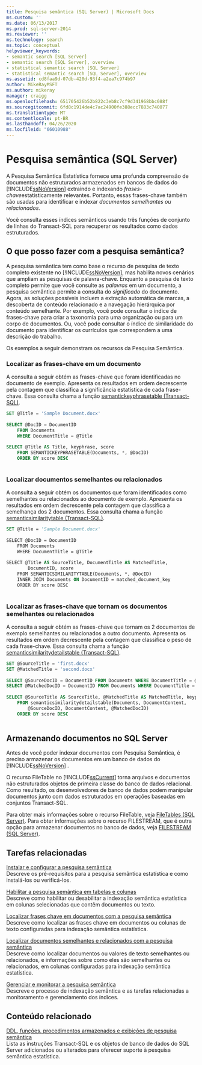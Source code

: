 ```yaml
---
title: Pesquisa semântica (SQL Server) | Microsoft Docs
ms.custom: ''
ms.date: 06/13/2017
ms.prod: sql-server-2014
ms.reviewer: ''
ms.technology: search
ms.topic: conceptual
helpviewer_keywords:
- semantic search [SQL Server]
- semantic search [SQL Server], overview
- statistical semantic search [SQL Server]
- statistical semantic search [SQL Server], overview
ms.assetid: cd8faa9d-07db-420d-93f4-a2ea7c974b97
author: MikeRayMSFT
ms.author: mikeray
manager: craigg
ms.openlocfilehash: 651705426b52b822c3eb8c7cf9d341968bbc088f
ms.sourcegitcommit: 6fd8c1914de4c7ac24900fe388ecc7883c740077
ms.translationtype: MT
ms.contentlocale: pt-BR
ms.lasthandoff: 04/26/2020
ms.locfileid: "66010988"
---
```

# <a name="semantic-search-sql-server"></a>Pesquisa semântica (SQL Server)
  A Pesquisa Semântica Estatística fornece uma profunda compreensão de documentos não estruturados armazenados em bancos de dados do [!INCLUDE[ssNoVersion](../../includes/ssnoversion-md.md)] extraindo e indexando *frases-chave*estatisticamente relevantes. Portanto, essas frases-chave também são usadas para identificar e indexar *documentos semelhantes ou relacionados*.  
  
 Você consulta esses índices semânticos usando três funções de conjunto de linhas do Transact-SQL para recuperar os resultados como dados estruturados.  
  
##  <a name="what-can-i-do-with-semantic-search"></a><a name="whatcanido"></a>O que posso fazer com a pesquisa semântica?  
 A pesquisa semântica tem como base o recurso de pesquisa de texto completo existente no [!INCLUDE[ssNoVersion](../../includes/ssnoversion-md.md)], mas habilita novos cenários que ampliam as pesquisas de palavra-chave. Enquanto a pesquisa de texto completo permite que você consulte as *palavras* em um documento, a pesquisa semântica permite a consulta do *significado* do documento. Agora, as soluções possíveis incluem a extração automática de marcas, a descoberta de conteúdo relacionado e a navegação hierárquica por conteúdo semelhante. Por exemplo, você pode consultar o índice de frases-chave para criar a taxonomia para uma organização ou para um corpo de documentos. Ou, você pode consultar o índice de similaridade do documento para identificar os currículos que correspondem a uma descrição do trabalho.  
  
 Os exemplos a seguir demonstram os recursos da Pesquisa Semântica.  
  
###  <a name="find-the-key-phrases-in-a-document"></a><a name="find1"></a>Localizar as frases-chave em um documento  
 A consulta a seguir obtém as frases-chave que foram identificadas no documento de exemplo. Apresenta os resultados em ordem decrescente pela contagem que classifica a significância estatística de cada frase-chave. Essa consulta chama a função [semantickeyphrasetable &#40;Transact-SQL&#41;](/sql/relational-databases/system-functions/semantickeyphrasetable-transact-sql).  
  
```sql  
SET @Title = 'Sample Document.docx'  
  
SELECT @DocID = DocumentID  
    FROM Documents  
    WHERE DocumentTitle = @Title  
  
SELECT @Title AS Title, keyphrase, score  
    FROM SEMANTICKEYPHRASETABLE(Documents, *, @DocID)  
    ORDER BY score DESC  
  
```  
  
  
  
###  <a name="find-similar-or-related-documents"></a><a name="find2"></a>Localizar documentos semelhantes ou relacionados  
 A consulta a seguir obtém os documentos que foram identificados como semelhantes ou relacionados ao documento de exemplo. Apresenta os resultados em ordem decrescente pela contagem que classifica a semelhança dos 2 documentos. Essa consulta chama a função [semanticsimilaritytable &#40;Transact-SQL&#41;](/sql/relational-databases/system-functions/semanticsimilaritytable-transact-sql).  
  
```vb  
SET @Title = 'Sample Document.docx'  
  
SELECT @DocID = DocumentID  
    FROM Documents  
    WHERE DocumentTitle = @Title  
  
SELECT @Title AS SourceTitle, DocumentTitle AS MatchedTitle,  
        DocumentID, score  
    FROM SEMANTICSIMILARITYTABLE(Documents, *, @DocID)  
    INNER JOIN Documents ON DocumentID = matched_document_key  
    ORDER BY score DESC  
  
```  
  
  
  
###  <a name="find-the-key-phrases-that-make-documents-similar-or-related"></a><a name="find3"></a>Localizar as frases-chave que tornam os documentos semelhantes ou relacionados  
 A consulta a seguir obtém as frases-chave que tornam os 2 documentos de exemplo semelhantes ou relacionados a outro documento. Apresenta os resultados em ordem decrescente pela contagem que classifica o peso de cada frase-chave. Essa consulta chama a função [semanticsimilaritydetailstable &#40;Transact-SQL&#41;](/sql/relational-databases/system-functions/semanticsimilaritydetailstable-transact-sql).  
  
```sql  
SET @SourceTitle = 'first.docx'  
SET @MatchedTitle = 'second.docx'  
  
SELECT @SourceDocID = DocumentID FROM Documents WHERE DocumentTitle = @SourceTitle  
SELECT @MatchedDocID = DocumentID FROM Documents WHERE DocumentTitle = @MatchedTitle  
  
SELECT @SourceTitle AS SourceTitle, @MatchedTitle AS MatchedTitle, keyphrase, score  
    FROM semanticsimilaritydetailstable(Documents, DocumentContent,  
        @SourceDocID, DocumentContent, @MatchedDocID)  
    ORDER BY score DESC  
  
```  
  
  
  
##  <a name="storing-documents-in-sql-server"></a><a name="store"></a>Armazenando documentos no SQL Server  
 Antes de você poder indexar documentos com Pesquisa Semântica, é preciso armazenar os documentos em um banco de dados do [!INCLUDE[ssNoVersion](../../includes/ssnoversion-md.md)] .  
  
 O recurso FileTable no [!INCLUDE[ssCurrent](../../includes/sscurrent-md.md)] torna arquivos e documentos não estruturados objetos de primeira classe do banco de dados relacional. Como resultado, os desenvolvedores de banco de dados podem manipular documentos junto com dados estruturados em operações baseadas em conjuntos Transact-SQL.  
  
 Para obter mais informações sobre o recurso FileTable, veja [FileTables &#40;SQL Server&#41;](../blob/filetables-sql-server.md). Para obter informações sobre o recurso FILESTREAM, que é outra opção para armazenar documentos no banco de dados, veja [FILESTREAM &#40;SQL Server&#41;](../blob/filestream-sql-server.md).  
  
  
  
##  <a name="related-tasks"></a><a name="reltasks"></a> Tarefas relacionadas  
 [Instalar e configurar a pesquisa semântica](install-and-configure-semantic-search.md)  
 Descreve os pré-requisitos para a pesquisa semântica estatística e como instalá-los ou verificá-los.  
  
 [Habilitar a pesquisa semântica em tabelas e colunas](enable-semantic-search-on-tables-and-columns.md)  
 Descreve como habilitar ou desabilitar a indexação semântica estatística em colunas selecionadas que contêm documentos ou texto.  
  
 [Localizar frases chave em documentos com a pesquisa semântica](find-key-phrases-in-documents-with-semantic-search.md)  
 Descreve como localizar as frases chave em documentos ou colunas de texto configuradas para indexação semântica estatística.  
  
 [Localizar documentos semelhantes e relacionados com a pesquisa semântica](find-similar-and-related-documents-with-semantic-search.md)  
 Descreve como localizar documentos ou valores de texto semelhantes ou relacionados, e informações sobre como eles são semelhantes ou relacionados, em colunas configuradas para indexação semântica estatística.  
  
 [Gerenciar e monitorar a pesquisa semântica](manage-and-monitor-semantic-search.md)  
 Descreve o processo de indexação semântica e as tarefas relacionadas a monitoramento e gerenciamento dos índices.  
  
##  <a name="related-content"></a><a name="relcontent"></a> Conteúdo relacionado  
 [DDL, funções, procedimentos armazenados e exibições de pesquisa semântica](../views/views.md)  
 Lista as instruções Transact-SQL e os objetos de banco de dados do SQL Server adicionados ou alterados para oferecer suporte à pesquisa semântica estatística.  
  
  
